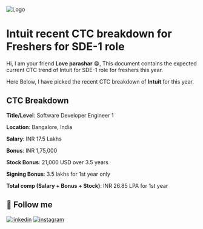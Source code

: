 
![Logo](https://logos-download.com/wp-content/uploads/2016/05/Intuit_logo_logotype.png)



# Intuit recent CTC breakdown for Freshers for SDE-1 role

Hi, I am your friend **Love parashar** 😁, This document contains the expected current CTC trend of Intuit for SDE-1 role for freshers this year.

Here Below, I have picked the recent CTC breakdown of **Intuit** for this year.


## CTC Breakdown


**Title/Level**: Software Developer Engineer 1

**Location**: Bangalore, India

**Salary**: INR 17.5 Lakhs

**Bonus**: INR 1,75,000

**Stock Bonus**: 21,000 USD over 3.5 years

**Signing Bonus**: 3.5 lakhs for 1st year only

**Total comp (Salary + Bonus + Stock)**: INR 26.85 LPA for 1st year


## 🔗 Follow me

[![linkedin](https://img.shields.io/badge/linkedin-0A66C2?style=for-the-badge&logo=linkedin&logoColor=white)](https://www.linkedin.com/in/love-parashar-a69965219/)
[![instagram](https://img.shields.io/badge/instagram-f03c15?style=for-the-badge&logo=instagram&logoColor=white)](https://www.instagram.com/loveparashar5116/)
